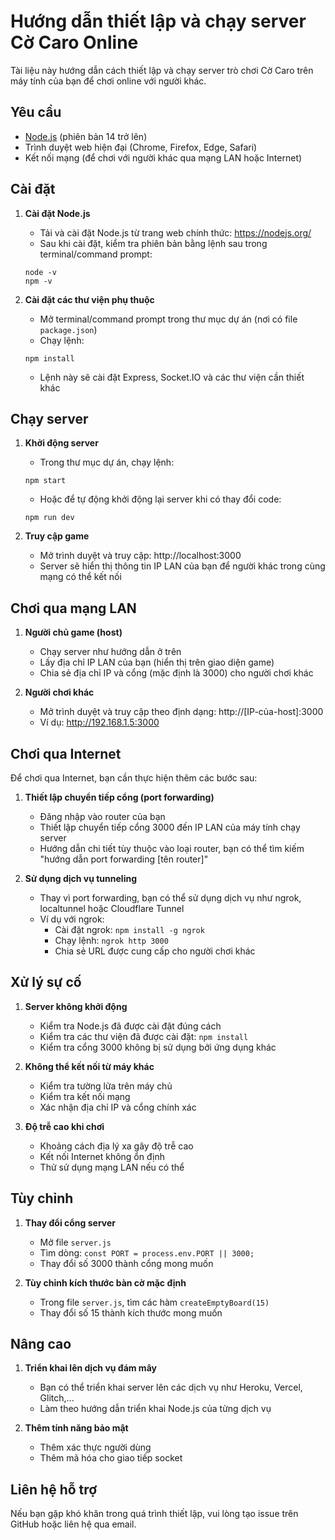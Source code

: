 # Hướng dẫn thiết lập và chạy server Cờ Caro Online

Tài liệu này hướng dẫn cách thiết lập và chạy server trò chơi Cờ Caro trên máy tính của bạn để chơi online với người khác.

## Yêu cầu

- [Node.js](https://nodejs.org/) (phiên bản 14 trở lên)
- Trình duyệt web hiện đại (Chrome, Firefox, Edge, Safari)
- Kết nối mạng (để chơi với người khác qua mạng LAN hoặc Internet)

## Cài đặt

1. **Cài đặt Node.js**
   - Tải và cài đặt Node.js từ trang web chính thức: https://nodejs.org/
   - Sau khi cài đặt, kiểm tra phiên bản bằng lệnh sau trong terminal/command prompt:
   ```
   node -v
   npm -v
   ```

2. **Cài đặt các thư viện phụ thuộc**
   - Mở terminal/command prompt trong thư mục dự án (nơi có file `package.json`)
   - Chạy lệnh:
   ```
   npm install
   ```
   - Lệnh này sẽ cài đặt Express, Socket.IO và các thư viện cần thiết khác

## Chạy server

1. **Khởi động server**
   - Trong thư mục dự án, chạy lệnh:
   ```
   npm start
   ```
   - Hoặc để tự động khởi động lại server khi có thay đổi code:
   ```
   npm run dev
   ```

2. **Truy cập game**
   - Mở trình duyệt và truy cập: http://localhost:3000
   - Server sẽ hiển thị thông tin IP LAN của bạn để người khác trong cùng mạng có thể kết nối

## Chơi qua mạng LAN

1. **Người chủ game (host)**
   - Chạy server như hướng dẫn ở trên
   - Lấy địa chỉ IP LAN của bạn (hiển thị trên giao diện game)
   - Chia sẻ địa chỉ IP và cổng (mặc định là 3000) cho người chơi khác

2. **Người chơi khác**
   - Mở trình duyệt và truy cập theo định dạng: http://[IP-của-host]:3000
   - Ví dụ: http://192.168.1.5:3000

## Chơi qua Internet

Để chơi qua Internet, bạn cần thực hiện thêm các bước sau:

1. **Thiết lập chuyển tiếp cổng (port forwarding)**
   - Đăng nhập vào router của bạn
   - Thiết lập chuyển tiếp cổng 3000 đến IP LAN của máy tính chạy server
   - Hướng dẫn chi tiết tùy thuộc vào loại router, bạn có thể tìm kiếm "hướng dẫn port forwarding [tên router]"

2. **Sử dụng dịch vụ tunneling**
   - Thay vì port forwarding, bạn có thể sử dụng dịch vụ như ngrok, localtunnel hoặc Cloudflare Tunnel
   - Ví dụ với ngrok:
     - Cài đặt ngrok: `npm install -g ngrok`
     - Chạy lệnh: `ngrok http 3000`
     - Chia sẻ URL được cung cấp cho người chơi khác

## Xử lý sự cố

1. **Server không khởi động**
   - Kiểm tra Node.js đã được cài đặt đúng cách
   - Kiểm tra các thư viện đã được cài đặt: `npm install`
   - Kiểm tra cổng 3000 không bị sử dụng bởi ứng dụng khác

2. **Không thể kết nối từ máy khác**
   - Kiểm tra tường lửa trên máy chủ
   - Kiểm tra kết nối mạng
   - Xác nhận địa chỉ IP và cổng chính xác

3. **Độ trễ cao khi chơi**
   - Khoảng cách địa lý xa gây độ trễ cao
   - Kết nối Internet không ổn định
   - Thử sử dụng mạng LAN nếu có thể

## Tùy chỉnh

1. **Thay đổi cổng server**
   - Mở file `server.js`
   - Tìm dòng: `const PORT = process.env.PORT || 3000;`
   - Thay đổi số 3000 thành cổng mong muốn

2. **Tùy chỉnh kích thước bàn cờ mặc định**
   - Trong file `server.js`, tìm các hàm `createEmptyBoard(15)`
   - Thay đổi số 15 thành kích thước mong muốn

## Nâng cao

1. **Triển khai lên dịch vụ đám mây**
   - Bạn có thể triển khai server lên các dịch vụ như Heroku, Vercel, Glitch,...
   - Làm theo hướng dẫn triển khai Node.js của từng dịch vụ

2. **Thêm tính năng bảo mật**
   - Thêm xác thực người dùng
   - Thêm mã hóa cho giao tiếp socket

## Liên hệ hỗ trợ

Nếu bạn gặp khó khăn trong quá trình thiết lập, vui lòng tạo issue trên GitHub hoặc liên hệ qua email. 